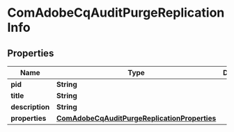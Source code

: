 

# ComAdobeCqAuditPurgeReplicationInfo

## Properties

Name | Type | Description | Notes
------------ | ------------- | ------------- | -------------
**pid** | **String** |  |  [optional]
**title** | **String** |  |  [optional]
**description** | **String** |  |  [optional]
**properties** | [**ComAdobeCqAuditPurgeReplicationProperties**](ComAdobeCqAuditPurgeReplicationProperties.md) |  |  [optional]




